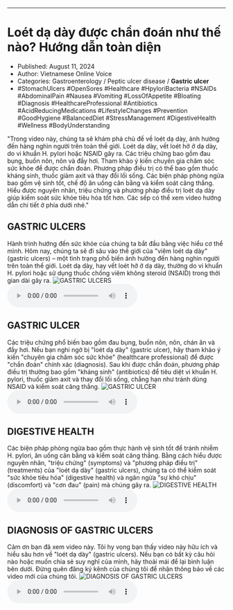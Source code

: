 
---

# Loét dạ dày được chẩn đoán như thế nào? Hướng dẫn toàn diện

- Published: August 11, 2024
- Author: Vietnamese Online Voice
- Categories: Gastroenterology / Peptic ulcer disease / **Gastric ulcer**
- #StomachUlcers #OpenSores #Healthcare #HpyloriBacteria #NSAIDs #AbdominalPain #Nausea #Vomiting #LossOfAppetite #Bloating #Diagnosis #HealthcareProfessional #Antibiotics #AcidReducingMedications #LifestyleChanges #Prevention #GoodHygiene #BalancedDiet #StressManagement #DigestiveHealth #Wellness #BodyUnderstanding

"Trong video này, chúng ta sẽ khám phá chủ đề về loét dạ dày, ảnh hưởng đến hàng nghìn người trên toàn thế giới. Loét dạ dày, vết loét hở ở dạ dày, do vi khuẩn H. pylori hoặc NSAID gây ra. Các triệu chứng bao gồm đau bụng, buồn nôn, nôn và đầy hơi. Tham khảo ý kiến ​​chuyên gia chăm sóc sức khỏe để được chẩn đoán. Phương pháp điều trị có thể bao gồm thuốc kháng sinh, thuốc giảm axit và thay đổi lối sống. Các biện pháp phòng ngừa bao gồm vệ sinh tốt, chế độ ăn uống cân bằng và kiểm soát căng thẳng. Hiểu được nguyên nhân, triệu chứng và phương pháp điều trị loét dạ dày giúp kiểm soát sức khỏe tiêu hóa tốt hơn. Các sếp có thể xem video hướng dẫn chi tiết ở phía dưới nhé."


## GASTRIC ULCERS

Hành trình hướng đến sức khỏe của chúng ta bắt đầu bằng việc hiểu cơ thể mình. Hôm nay, chúng ta sẽ đi sâu vào thế giới của "viêm loét dạ dày" (gastric ulcers) – một tình trạng phổ biến ảnh hưởng đến hàng nghìn người trên toàn thế giới. Loét dạ dày, hay vết loét hở ở dạ dày, thường do vi khuẩn H. pylori hoặc sử dụng thuốc chống viêm không steroid (NSAID) trong thời gian dài gây ra.
![GASTRIC ULCERS](https://http-archiver-apis-production-80.schnworks.com/storage/images/transitions/2024-08-11/transition--10920367166-Montserrat-SemiBold-7B1FA2.jpg)
<audio controls>
    <source src="https://http-archiver-apis-production-80.schnworks.com/storage/storage/audio/file-44249445631.mp3" type="audio/mpeg">
</audio>



## GASTRIC ULCER

Các triệu chứng phổ biến bao gồm đau bụng, buồn nôn, nôn, chán ăn và đầy hơi. Nếu bạn nghi ngờ bị "loét dạ dày" (gastric ulcer), hãy tham khảo ý kiến ​​"chuyên gia chăm sóc sức khỏe" (healthcare professional) để được "chẩn đoán" chính xác (diagnosis). Sau khi được chẩn đoán, phương pháp điều trị thường bao gồm "kháng sinh" (antibiotics) để tiêu diệt vi khuẩn H. pylori, thuốc giảm axit và thay đổi lối sống, chẳng hạn như tránh dùng NSAID và kiểm soát căng thẳng.
![GASTRIC ULCER](https://http-archiver-apis-production-80.schnworks.com/storage/images/transitions/2024-08-11/transition-14277718261-Montserrat-Medium-9C27B0.jpg)
<audio controls>
    <source src="https://http-archiver-apis-production-80.schnworks.com/storage/storage/audio/file-30233757331.mp3" type="audio/mpeg">
</audio>



## DIGESTIVE HEALTH

Các biện pháp phòng ngừa bao gồm thực hành vệ sinh tốt để tránh nhiễm H. pylori, ăn uống cân bằng và kiểm soát căng thẳng. Bằng cách hiểu được nguyên nhân, "triệu chứng" (symptoms) và "phương pháp điều trị" (treatments) của "loét dạ dày" (gastric ulcers), chúng ta có thể kiểm soát "sức khỏe tiêu hóa" (digestive health) và ngăn ngừa "sự khó chịu" (discomfort) và "cơn đau" (pain) mà chúng gây ra.
![DIGESTIVE HEALTH](https://http-archiver-apis-production-80.schnworks.com/storage/images/transitions/2024-08-11/transition--15420487472-Montserrat-Bold-880E4F.jpg)
<audio controls>
    <source src="https://http-archiver-apis-production-80.schnworks.com/storage/storage/audio/file-25062300459.mp3" type="audio/mpeg">
</audio>



## DIAGNOSIS OF GASTRIC ULCERS

Cảm ơn bạn đã xem video này. Tôi hy vọng bạn thấy video này hữu ích và hiểu sâu hơn về "loét dạ dày" (gastric ulcers). Nếu bạn có bất kỳ câu hỏi nào hoặc muốn chia sẻ suy nghĩ của mình, hãy thoải mái để lại bình luận bên dưới. Đừng quên đăng ký kênh của chúng tôi để nhận thông báo về các video mới của chúng tôi.
![DIAGNOSIS OF GASTRIC ULCERS](https://http-archiver-apis-production-80.schnworks.com/storage/images/transitions/2024-08-11/transition-7177023328-Montserrat-SemiBold-283593.jpg)
<audio controls>
    <source src="https://http-archiver-apis-production-80.schnworks.com/storage/storage/audio/file-13808965291.mp3" type="audio/mpeg">
</audio>

